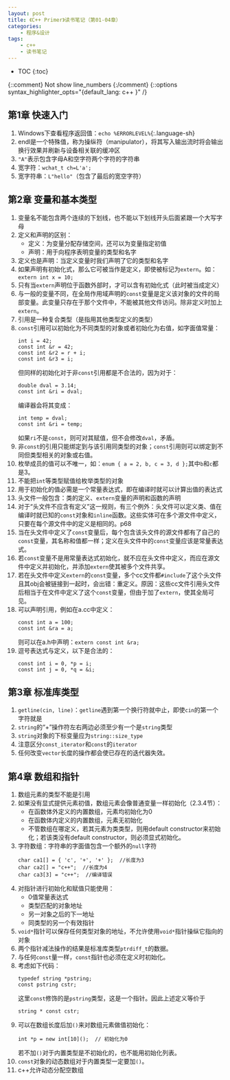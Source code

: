 ```yaml
---
layout: post
title: 《C++ Primer》读书笔记（第01-04章）
categories:
    - 程序&设计
tags:
    - c++
    - 读书笔记
---
```


* TOC
{:toc}

{::comment} Not show line_numbers {:/comment}
{::options syntax_highlighter_opts="{default_lang: c++ \}" /}

## 第1章 快速入门

1. Windows下查看程序返回值：`echo %ERRORLEVEL%`{:.language-sh}
1. endl是一个特殊值，称为操纵符（manipulator），将其写入输出流时将会输出换行效果并刷新与设备相关联的缓冲区
1. `"A"`表示包含字母A和空字符两个字符的字符串
1. 宽字符：`wchat_t ch=L'a';`
1. 宽字符串：`L"hello"`（包含了最后的宽空字符）

## 第2章 变量和基本类型

1. 变量名不能包含两个连续的下划线，也不能以下划线开头后面紧跟一个大写字母
1. 定义和声明的区别：
   - 定义：为变量分配存储空间，还可以为变量指定初值
   - 声明：用于向程序表明变量的类型和名字
1. 定义也是声明：当定义变量时我们声明了它的类型和名字
1. 如果声明有初始化式，那么它可被当作是定义，即使被标记为`extern`。如：
   ```extern int x = 10;```
1. 只有当`extern`声明位于函数外部时，才可以含有初始化式（此时被当成定义）
1. 与一般的变量不同，在全局作用域声明的`const`变量是定义该对象的文件的局部变量。此变量只存在于那个文件中，不能被其他文件访问。除非定义时加上`extern`。
1. 引用是一种复合类型（是指用其他类型定义的类型）
1. `const`引用可以初始化为不同类型的对象或者初始化为右值，如字面值常量：
   ```
   int i = 42;
   const int &r = 42;
   const int &r2 = r + i;
   const int &r3 = i;
   ```
   但同样的初始化对于非`const`引用都是不合法的，因为对于：
   ```
   double dval = 3.14;
   const int &ri = dval;
   ```
   编译器会将其变成：
   ```
   int temp = dval;
   const int &ri = temp;
   ```
   如果`ri`不是`const`，则可对其赋值，但不会修改`dval`，矛盾。
1. 非`const`的引用只能绑定到与该引用同类型的对象；`const`引用则可以绑定到不同但类型相关的对象或右值。
1. 枚举成员的值可以不唯一，如：`enum { a = 2, b, c = 3, d };`其中`b`和`c`都是3。
1. 不能把`int`等类型赋值给枚举类型的对象
1. 用于初始化的值必需是一个常量表达式，即在编译时就可以计算出值的表达式
1. 头文件一般包含：类的定义、`extern`变量的声明和函数的声明
1. 对于“头文件不应含有定义”这一规则，有三个例外：头文件可以定义类、值在编译时就已知的`const`对象和`inline`函数。这些实体可在多个源文件中定义，只要在每个源文件中的定义是相同的。p68
1. 当在头文件中定义了`const`变量后，每个包含该头文件的源文件都有了自己的`const`变量，其名称和值都一样；定义在头文件中的`const`变量应该是常量表达式。
1. 若`const`变量不是用常量表达式初始化，就不应在头文件中定义，而应在源文件中定义并初始化，并添加`extern`使其被多个文件共享。
1. 若在头文件中定义`extern`的`const`变量，多个cc文件都`#include`了这个头文件且其obj会被链接到一起时，会出错：重定义。原因：这些cc文件引用头文件后相当于在文件中定义了这个`const`变量，但由于加了`extern`，使其全局可见。
1. 可以声明引用，例如在a.cc中定义：
   ```
   const int a = 100;
   const int &ra = a;
   ```
   则可以在a.h中声明：`extern const int &ra;`
1. 逗号表达式与定义，以下是合法的：
   ```
   const int i = 0, *p = i;
   const int j = 0, *q = &i;
   ```

## 第3章 标准库类型

1. `getline(cin, line)`：`getline`遇到第一个换行符就中止，即使`cin`的第一个字符就是
1. `string`的“+”操作符左右两边必须至少有一个是`string`类型
1. `string`对象的下标变量应为`string::size_type`
1. 注意区分`const_iterator`和`const`的`iterator`
1. 任何改变`vector`长度的操作都会使已存在的迭代器失效。

## 第4章 数组和指针

1. 数组元素的类型不能是引用
1. 如果没有显式提供元素初值，数组元素会像普通变量一样初始化（2.3.4节）：
   - 在函数体外定义的内置数组，元素均初始化为0
   - 在函数体内定义的内置数组，元素无初始化
   - 不管数组在哪定义，若其元素为类类型，则用default constructor来初始化；若该类没有default constructor，则必须显式初始化。
1. 字符数组：字符串的字面值包含一个额外的`null`字符
   ```
   char ca1[] = { 'c', '+', '+' };  //长度为3
   char ca2[] = "c++";  //长度为4
   char ca3[3] = "c++";  //编译错误
   ```
1. 对指针进行初始化和赋值只能使用：
   - 0值常量表达式
   - 类型匹配的对象地址
   - 另一对象之后的下一地址
   - 同类型的另一个有效指针
1. `void*`指针可以保存任何类型对象的地址，不允许使用`void*`指针操纵它指向的对象
1. 两个指针减法操作的结果是标准库类型`ptrdiff_t`的数据。
1. 与任何`const`量一样，`const`指针也必须在定义时初始化。
1. 考虑如下代码：
   ```
   typedef string *pstring;
   const pstring cstr;
   ```
   这里`const`修饰的是`pstring`类型，这是一个指针。因此上述定义等价于
   ```
   string * const cstr;
   ```
1. 可以在数组长度后加`()`来对数组元素做值初始化：
   ```
   int *p = new int[10]();  // 初始化为0
   ```
   若不加`()`对于内置类型是不初始化的，也不能用初始化列表。
1. `const`对象的动态数组对于内置类型一定要加`()`。
1. c++允许动态分配空数组
